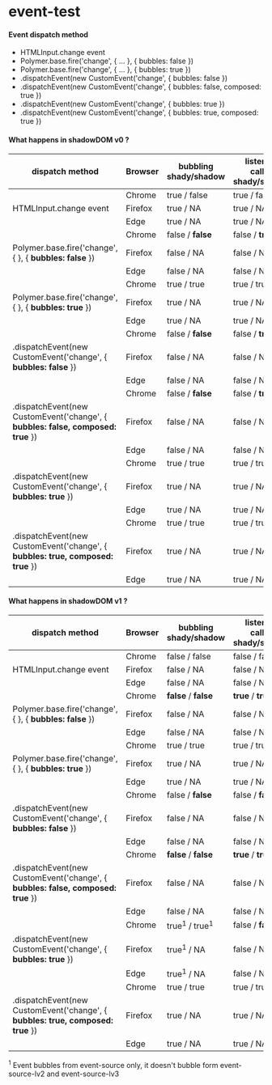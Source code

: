 # event-test

#### Event dispatch method
* HTMLInput.change event
* Polymer.base.fire('change', { ... }, { bubbles: false })
* Polymer.base.fire('change', { ... }, { bubbles: true })
* .dispatchEvent(new CustomEvent('change', { bubbles: false })
* .dispatchEvent(new CustomEvent('change', { bubbles: false, composed: true })
* .dispatchEvent(new CustomEvent('change', { bubbles: true })
* .dispatchEvent(new CustomEvent('change', { bubbles: true, composed: true })

#### What happens in shadowDOM v0 ?

| dispatch method | Browser | bubbling shady/shadow | listeners called shady/shadow |
| ------- | -------- | -------- | -------- |
|                        | Chrome  | true / false | true / false |
| HTMLInput.change event | Firefox | true / NA    | true / NA |
|                        | Edge    | true / NA    | true / NA |
|                                                          | Chrome  | false / **false** | false / **true** |
| Polymer.base.fire('change', { }, { **bubbles: false** }) | Firefox | false / NA    | false / NA |
|                                                          | Edge    | false / NA    | false / NA |
|                                                         | Chrome  | true / true | true / true |
| Polymer.base.fire('change', { }, { **bubbles: true** }) | Firefox | true / NA | true / NA |
|                                                         | Edge    | true / NA | true / NA |
|                                                                  | Chrome  | false / **false** | false / **true** |
| .dispatchEvent(new CustomEvent('change', { **bubbles: false** }) | Firefox | false / NA | false / NA |
|                                                                  | Edge    | false / NA | false / NA |
|                                                                                  | Chrome  | false / **false** | false / **true** |
| .dispatchEvent(new CustomEvent('change', { **bubbles: false, composed: true** }) | Firefox | false / NA | false / NA |
|                                                                                  | Edge    | false / NA | false / NA |
|                                                                 | Chrome  | true / true | true / true |
| .dispatchEvent(new CustomEvent('change', { **bubbles: true** }) | Firefox | true / NA | true / NA |
|                                                                 | Edge    | true / NA | true / NA |
|                                                                                 | Chrome  | true / true | true / true |
| .dispatchEvent(new CustomEvent('change', { **bubbles: true, composed: true** }) | Firefox | true / NA | true / NA |
|                                                                                 | Edge    | true / NA | true / NA |

#### What happens in shadowDOM v1 ?

| dispatch method | Browser | bubbling shady/shadow | listeners called shady/shadow |
| ------- | -------- | -------- | -------- |
|                        | Chrome  | false / false | false / false |
| HTMLInput.change event | Firefox | false / NA    | false / NA |
|                        | Edge    | false / NA    | false / NA |
|                                                          | Chrome  | **false** / **false** | **true** / **true** |
| Polymer.base.fire('change', { }, { **bubbles: false** }) | Firefox | false / NA    | false / NA |
|                                                          | Edge    | false / NA    | false / NA |
|                                                         | Chrome  | true / true | true / true |
| Polymer.base.fire('change', { }, { **bubbles: true** }) | Firefox | true / NA | true / NA |
|                                                         | Edge    | true / NA | true / NA |
|                                                                  | Chrome  | false / **false** | false / **false** |
| .dispatchEvent(new CustomEvent('change', { **bubbles: false** }) | Firefox | false / NA | false / NA |
|                                                                  | Edge    | false / NA | false / NA |
|                                                                                  | Chrome  | **false** / **false** | **true** / **true** |
| .dispatchEvent(new CustomEvent('change', { **bubbles: false, composed: true** }) | Firefox | false / NA | false / NA |
|                                                                                  | Edge    | false / NA | false / NA |
|                                                                 | Chrome  | true<sup>1</sup> / true<sup>1</sup> | false / **false** |
| .dispatchEvent(new CustomEvent('change', { **bubbles: true** }) | Firefox | true<sup>1</sup> / NA | false / NA |
|                                                                 | Edge    | true<sup>1</sup> / NA | false / NA |
|                                                                                 | Chrome  | true / true | true / true |
| .dispatchEvent(new CustomEvent('change', { **bubbles: true, composed: true** }) | Firefox | true / NA | true / NA |
|                                                                                 | Edge    | true / NA | true / NA |

<sup>1</sup> Event bubbles from event-source only, it doesn't bubble form event-source-lv2 and event-source-lv3
